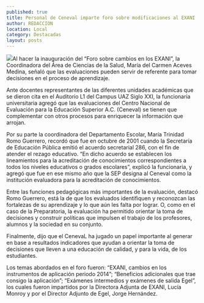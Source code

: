```yaml
---
published: true
title: Personal de Ceneval imparte foro sobre modificaciones al EXANI
author: REDACCION
location: Local
category: Destacadas
layout: posts
---
```


![](http://i.imgur.com/VpiI0ZZm.jpg)Al hacer la inauguración del “Foro sobre cambios en los EXANI”, la Coordinadora del Área de Ciencias de la Salud, María del Carmen Aceves Medina, señaló que las evaluaciones pueden servir de referente para tomar decisiones en el proceso de aprendizaje.

Ante docentes representantes de las diferentes unidades académicas que se dieron cita en el Auditorio L1 del Campus UAZ Siglo XXI, la funcionaria universitaria agregó que las evaluaciones del Centro Nacional de Evaluación para la Educación Superior A.C. (Ceneval) se tienen que complementar con otros procesos para enriquecer  la información que arrojan.

Por su parte la coordinadora del Departamento Escolar, María Trinidad Romo Guerrero, recordó que fue en octubre de 2001 cuando la Secretaría de Educación Pública emitió el acuerdo secretarial 286, con el fin de atender el rezago educativo. “En dicho acuerdo se establecen los lineamientos para la acreditación de conocimientos correspondientes a todos los niveles educativos o grados escolares”, explicó la funcionaria,  y agregó  que fue en ese mismo año que la SEP designa al Ceneval como la institución evaluadora para la acreditación de conocimientos.

Entre las funciones pedagógicas más importantes de la evaluación, destacó Romo Guerrero, está la de que  los evaluados identifiquen y reconozcan las fortalezas de su aprendizaje y lo que aún les falta por lograr. O, como en el caso de la Preparatoria, la evaluación ha permitido orientar la toma de decisiones y construir políticas que impulsen el trabajo de los profesores, alumnos y la sociedad en su conjunto.

Finalmente, dijo que el CenevaL ha jugado un papel importante al generar en base a resultados indicadores que ayudan a orientar la toma de decisiones que lleven a una educación de calidad, y para la vida, de los estudiantes.

Los temas abordados en el foro fueron: “EXANI, cambios en los instrumentos de aplicación periodo 2014”; “Beneficios adicionales que trae consigo la aplicación”; “Exámenes intermedios y exámenes de salida Egel”, los cuales fueron impartidos por la Directora Adjunta de EXANI, Lucía Monroy y por el Director Adjunto de Egel, Jorge Hernández.

